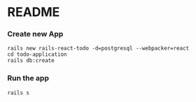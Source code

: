 # README

### Create new App
```
rails new rails-react-todo -d=postgresql --webpacker=react
cd todo-application
rails db:create
```

###  Run the app
```
rails s
```
